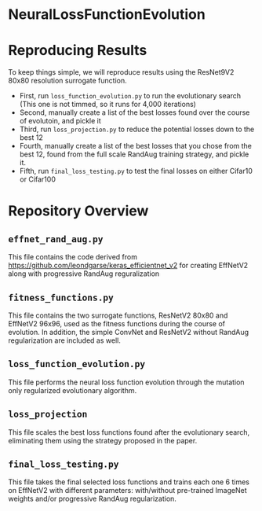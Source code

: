 # NeuralLossFunctionEvolution

# Reproducing Results

To keep things simple, we will reproduce results using the ResNet9V2 80x80 resolution surrogate function.

- First, run ``loss_function_evolution.py`` to run the evolutionary search (This one is not timmed, so it runs for 4,000 iterations)
- Second, manually create a list of the best losses found over the course of evolutoin, and pickle it
- Third, run `loss_projection.py` to reduce the potential losses down to the best 12
- Fourth, manually create a list of the best losses that you chose from the best 12, found from the full scale RandAug training strategy, and pickle it.
- Fifth, run `final_loss_testing.py` to test the final losses on either Cifar10 or Cifar100

# Repository Overview

## ``effnet_rand_aug.py``

This file contains the code derived from https://github.com/leondgarse/keras_efficientnet_v2 for creating EffNetV2 along with progressive RandAug reguralization

## ``fitness_functions.py``

This file contains the two surrogate functions, ResNetV2 80x80 and EffNetV2 96x96, used as the fitness functions during the course of evolution. In addition, the simple ConvNet and ResNetV2 without RandAug regularization are included as well.

## ``loss_function_evolution.py``

This file performs the neural loss function evolution through the mutation only regularized evolutionary algorithm. 

## ``loss_projection``

This file scales the best loss functions found after the evolutionary search, eliminating them using the strategy proposed in the paper.

## ``final_loss_testing.py`` 

This file takes the final selected loss functions and trains each one 6 times on EffNetV2 with different parameters: with/without pre-trained ImageNet weights and/or progressive RandAug regularization.
